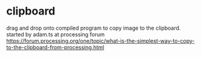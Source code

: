 # clipboard
drag and drop onto compiled program to copy image to the clipboard.
started by adam.ts at processing forum https://forum.processing.org/one/topic/what-is-the-simplest-way-to-copy-to-the-clipboard-from-processing.html
